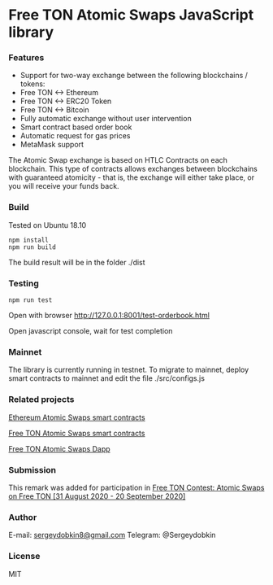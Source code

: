 # Free TON Atomic Swaps JavaScript library

### Features

- Support for two-way exchange between the following blockchains / tokens:
 - Free TON <-> Ethereum
 - Free TON <-> ERC20 Token
 - Free TON <-> Bitcoin
- Fully automatic exchange without user intervention
- Smart contract based order book
- Automatic request for gas prices
- MetaMask support

The Atomic Swap exchange is based on HTLC Contracts on each blockchain. This type of contracts allows exchanges between blockchains with guaranteed atomicity - that is, the exchange will either take place, or you will receive your funds back. 

### Build
Tested on Ubuntu 18.10

```
npm install
npm run build
```
The build result will be in the folder ./dist

### Testing
```
npm run test
```
Open with browser http://127.0.0.1:8001/test-orderbook.html

Open javascript console, wait for test completion

### Mainnet
The library is currently running in testnet. To migrate to mainnet, deploy smart contracts to mainnet and edit the file ./src/configs.js

### Related projects
[Ethereum Atomic Swaps smart contracts](https://github.com/ton-swaps/ethswap)

[Free TON Atomic Swaps smart contracts](https://github.com/ton-swaps/tonswapsmc)

[Free TON Atomic Swaps Dapp](https://github.com/ton-swaps/tonswapapp)

### Submission
This remark was added for participation in [Free TON Contest: Atomic Swaps on Free TON [31 August 2020 - 20 September 2020]](https://forum.freeton.org/t/contest-atomic-swaps-on-free-ton-31-august-2020-20-september-2020/2508/21)

### Author
E-mail: sergeydobkin8@gmail.com
Telegram: @Sergeydobkin

### License
MIT
